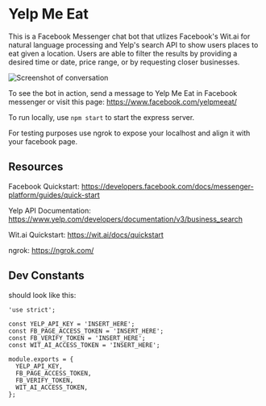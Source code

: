 # Yelp Me Eat

This is a Facebook Messenger chat bot that utlizes Facebook's Wit.ai for natural language processing and Yelp's search API to show users places to eat given a location. Users are able to filter the results by providing a desired time or date, price range, or by requesting closer businesses.

![Screenshot of conversation](https://i.imgur.com/tpxFuM2.png)

To see the bot in action, send a message to Yelp Me Eat in Facebook messenger or visit this page: https://www.facebook.com/yelpmeeat/

To run locally, use `npm start` to start the express server.

For testing purposes use ngrok to expose your localhost and align it with your facebook page.

## Resources
Facebook Quickstart: https://developers.facebook.com/docs/messenger-platform/guides/quick-start

Yelp API Documentation: https://www.yelp.com/developers/documentation/v3/business_search

Wit.ai Quickstart: https://wit.ai/docs/quickstart

ngrok: https://ngrok.com/

## Dev Constants
should look like this:
```
'use strict';

const YELP_API_KEY = 'INSERT_HERE';
const FB_PAGE_ACCESS_TOKEN = 'INSERT_HERE';
const FB_VERIFY_TOKEN = 'INSERT_HERE';
const WIT_AI_ACCESS_TOKEN = 'INSERT_HERE';

module.exports = {
  YELP_API_KEY,
  FB_PAGE_ACCESS_TOKEN,
  FB_VERIFY_TOKEN,
  WIT_AI_ACCESS_TOKEN,
};
```
